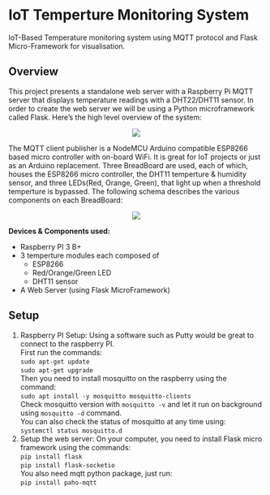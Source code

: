 # IoT Temperture Monitoring System
IoT-Based Temperature monitoring system using MQTT protocol and Flask Micro-Framework for visualisation.

## Overview
This project presents a standalone web server with a Raspberry Pi MQTT server that displays temperature readings with a DHT22/DHT11 sensor.
In order to create the web server we will be using a Python microframework called Flask. Here’s the high level overview of the system:

<p align="center">
  <img src="https://user-images.githubusercontent.com/41004675/77822722-b25d9f80-70f5-11ea-95c5-583a72d961c0.PNG" />
</p>

The MQTT client publisher is a NodeMCU Arduino compatible ESP8266 based micro controller with on-board WiFi. It is great for IoT projects or just as an Arduino replacement.
Three BreadBoard are used, each of which, houses the ESP8266 micro controller, the DHT11 temperture & humidity sensor, and three LEDs(Red, Orange, Green), that light up when a threshold temperture is bypassed. The following schema describes the various components on each BreadBoard:

<p align="center">
  <img src="https://user-images.githubusercontent.com/41004675/77823036-51839680-70f8-11ea-8dcb-a713c598e5a1.PNG" />
</p>

**Devices & Components used:**
- Raspberry PI 3 B+
- 3 temperture modules each composed of
  - ESP8266
  - Red/Orange/Green LED
  - DHT11 sensor
- A Web Server (using Flask MicroFramework)

## Setup
1. Raspberry PI Setup:
Using a software such as Putty would be great to connect to the raspberry PI.<br>
First run the commands:<br>
`sudo apt-get update`<br>
`sudo apt-get upgrade`<br>
Then you need to install mosquitto on the raspberry using the command:<br>
`sudo apt install -y mosquitto mosquitto-clients`<br>
Check mosquitto version with `mosquitto -v` and let it run on background using `mosquitto -d` command.<br>
You can also check the status of mosquitto at any time using:<br>
`systemctl status mosquitto.d`<br>
2. Setup the web server:
On your computer, you need to install Flask micro framework using the commands:<br>
`pip install flask`<br>
`pip install flask-socketio`<br>
You also need mqtt python package, just run:<br>
`pip install paho-mqtt`<br>

